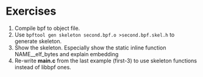 # Exercises

1. Compile bpf to object file.
1. Use `bpftool gen skeleton second.bpf.o >second.bpf.skel.h` to generate skeleton.
1. Show the skeleton. Especially show the static inline function NAME__elf_bytes and explain embedding
1. Re-write **main.c** from the last example (first-3) to use skeleton functions instead of libbpf ones.
